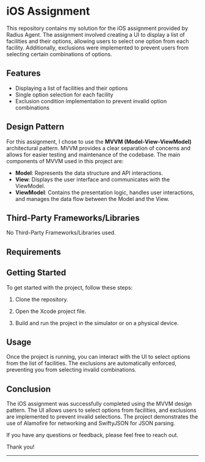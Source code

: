 # iOS Assignment

This repository contains my solution for the iOS assignment provided by Radius Agent. The assignment involved creating a UI to display a list of facilities and their options, allowing users to select one option from each facility. Additionally, exclusions were implemented to prevent users from selecting certain combinations of options.

## Features

- Displaying a list of facilities and their options
- Single option selection for each facility
- Exclusion condition implementation to prevent invalid option combinations

## Design Pattern

For this assignment, I chose to use the **MVVM (Model-View-ViewModel)** architectural pattern. MVVM provides a clear separation of concerns and allows for easier testing and maintenance of the codebase. The main components of MVVM used in this project are:

- **Model**: Represents the data structure and API interactions.
- **View**: Displays the user interface and communicates with the ViewModel.
- **ViewModel**: Contains the presentation logic, handles user interactions, and manages the data flow between the Model and the View.

## Third-Party Frameworks/Libraries

No Third-Party Frameworks/Libraries used.

## Requirements


## Getting Started

To get started with the project, follow these steps:

1. Clone the repository.


2. Open the Xcode project file.

3. Build and run the project in the simulator or on a physical device.

## Usage

Once the project is running, you can interact with the UI to select options from the list of facilities. The exclusions are automatically enforced, preventing you from selecting invalid combinations.

## Conclusion

The iOS assignment was successfully completed using the MVVM design pattern. The UI allows users to select options from facilities, and exclusions are implemented to prevent invalid selections. The project demonstrates the use of Alamofire for networking and SwiftyJSON for JSON parsing.


If you have any questions or feedback, please feel free to reach out.

Thank you!

---


